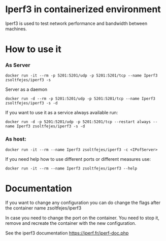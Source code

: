# Iperf3 in containerized environment


Iperf3 is used to test network performance and bandwidth between machines.


How to use it
===

### As Server

`docker run -it --rm -p 5201:5201/udp -p 5201:5201/tcp --name Iperf3 zsoltfejes/iperf3 -s`

Server as a daemon

`docker run -d --rm -p 5201:5201/udp -p 5201:5201/tcp --name Iperf3 zsoltfejes/iperf3 -s -d`

If you want to use it as a service always available run:

`docker run -d -p 5201:5201/udp -p 5201:5201/tcp --restart always --name Iperf3 zsoltfejes/iperf3 -s -d`


### As host:

`docker run -it --rm --name Iperf3 zsoltfejes/iperf3 -c <IPofServer>`

If you need help how to use different ports or different measures use:

`docker run -it --rm --name Iperf3 zsoltfejes/iperf3 --help`

Documentation
===

If you want to change any configuration you can do change the flags after the container name zsoltfejes/iperf3

In case you need to change the port on the container. You need to stop it, remove and recreate the container with the new configuration.

See the iperf3 documentation https://iperf.fr/iperf-doc.php
